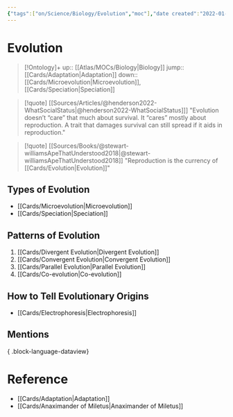 ```yaml
---
{"tags":["on/Science/Biology/Evolution","moc"],"date created":"2022-01-18 Tue","edited":"2023-04-06 Thu","dg-publish":true,"permalink":"/cards/evolution/","dgPassFrontmatter":true}
---
```


# Evolution

> [!Ontology]+
> up:: [[Atlas/MOCs/Biology\|Biology]]
> jump:: [[Cards/Adaptation\|Adaptation]]
> down:: [[Cards/Microevolution\|Microevolution]], [[Cards/Speciation\|Speciation]]

> [!quote] [[Sources/Articles/@henderson2022-WhatSocialStatus\|@henderson2022-WhatSocialStatus]]]
> "Evolution doesn’t “care” that much about survival. It “cares” mostly about reproduction. A trait that damages survival can still spread if it aids in reproduction."

> [!quote] [[Sources/Books/@stewart-williamsApeThatUnderstood2018\|@stewart-williamsApeThatUnderstood2018]]
> "Reproduction is the currency of [[Cards/Evolution\|Evolution]]"
## Types of Evolution
- [[Cards/Microevolution\|Microevolution]]
- [[Cards/Speciation\|Speciation]]

## Patterns of Evolution
1. [[Cards/Divergent Evolution\|Divergent Evolution]]
2. [[Cards/Convergent Evolution\|Convergent Evolution]]
3. [[Cards/Parallel Evolution\|Parallel Evolution]]
4. [[Cards/Co-evolution\|Co-evolution]]

## How to Tell Evolutionary Origins
- [[Cards/Electrophoresis\|Electrophoresis]]

## Mentions

{ .block-language-dataview}

# Reference
- [[Cards/Adaptation\|Adaptation]]
- [[Cards/Anaximander of Miletus\|Anaximander of Miletus]]